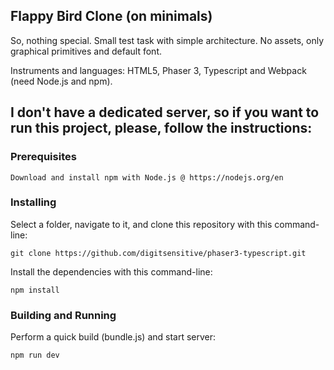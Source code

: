 ## Flappy Bird Clone (on minimals)

So, nothing special. Small test task with simple architeсture.
No assets, only graphical primitives and default font.

Instruments and languages: HTML5, Phaser 3, Typescript and Webpack (need Node.js and npm).

## I don't have a dedicated server, so if you want to run this project, please, follow the instructions:

### Prerequisites

```
Download and install npm with Node.js @ https://nodejs.org/en
```

### Installing

Select a folder, navigate to it, and clone this repository
with this command-line:

```
git clone https://github.com/digitsensitive/phaser3-typescript.git
```

Install the dependencies with this command-line:

```
npm install
```

### Building and Running

Perform a quick build (bundle.js) and start server:

```
npm run dev
```
